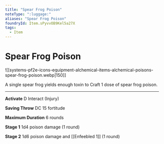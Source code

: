 ```yaml
---
title: "Spear Frog Poison"
noteType: ":luggage:"
aliases: "Spear Frog Poison"
foundryId: Item.sPyvvOB9Kel5a27X
tags:
  - Item
---
```


# Spear Frog Poison
![[systems-pf2e-icons-equipment-alchemical-items-alchemical-poisons-spear-frog-poison.webp|150]]

A single spear frog yields enough toxin to Craft 1 dose of spear frog poison.

* * *

**Activate** D Interact (Injury)

**Saving Throw** DC 15 fortitude

**Maximum Duration** 6 rounds

**Stage 1** 1d4 poison damage (1 round)

**Stage 2** 1d6 poison damage and [[Enfeebled 1]] (1 round)
